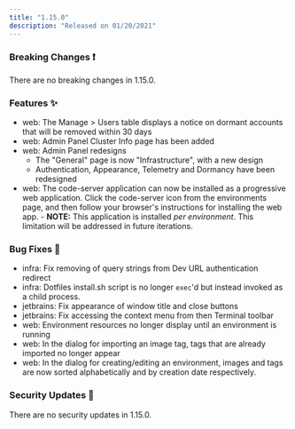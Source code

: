 ```yaml
---
title: "1.15.0"
description: "Released on 01/20/2021"
---
```


### Breaking Changes ❗

There are no breaking changes in 1.15.0.

### Features ✨

- web: The Manage > Users table displays a notice on dormant accounts that will
  be removed within 30 days
- web: Admin Panel Cluster Info page has been added
- web: Admin Panel redesigns
  - The "General" page is now "Infrastructure", with a new design
  - Authentication, Appearance, Telemetry and Dormancy have been redesigned
- web: The code-server application can now be installed as a progressive web
  application. Click the code-server icon from the environments page, and then
  follow your browser's instructions for installing the web app. - **NOTE:**
  This application is installed _per environment_. This limitation will be
  addressed in future iterations.

### Bug Fixes 🐛

- infra: Fix removing of query strings from Dev URL authentication redirect
- infra: Dotfiles install.sh script is no longer `exec`'d but instead invoked
  as a child process.
- jetbrains: Fix appearance of window title and close buttons
- jetbrains: Fix accessing the context menu from then Terminal toolbar
- web: Environment resources no longer display until an environment is running
- web: In the dialog for importing an image tag, tags that are already imported
  no longer appear
- web: In the dialog for creating/editing an environment, images and tags are
  now sorted alphabetically and by creation date respectively.

### Security Updates 🔐

There are no security updates in 1.15.0.
